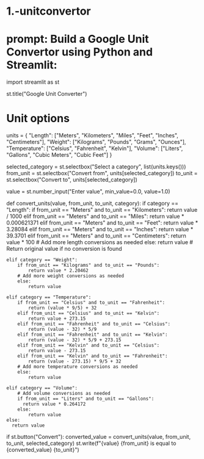 # 1.-unitconvertor
# prompt: Build a Google Unit Convertor using Python and Streamlit:

import streamlit as st

st.title("Google Unit Converter")

# Unit options
units = {
    "Length": ["Meters", "Kilometers", "Miles", "Feet", "Inches", "Centimeters"],
    "Weight": ["Kilograms", "Pounds", "Grams", "Ounces"],
    "Temperature": ["Celsius", "Fahrenheit", "Kelvin"],
    "Volume": ["Liters", "Gallons", "Cubic Meters", "Cubic Feet"]
}

selected_category = st.selectbox("Select a category", list(units.keys()))
from_unit = st.selectbox("Convert from", units[selected_category])
to_unit = st.selectbox("Convert to", units[selected_category])

value = st.number_input("Enter value", min_value=0.0, value=1.0)

def convert_units(value, from_unit, to_unit, category):
    if category == "Length":
        if from_unit == "Meters" and to_unit == "Kilometers":
            return value / 1000
        elif from_unit == "Meters" and to_unit == "Miles":
            return value * 0.000621371
        elif from_unit == "Meters" and to_unit == "Feet":
            return value * 3.28084
        elif from_unit == "Meters" and to_unit == "Inches":
            return value * 39.3701
        elif from_unit == "Meters" and to_unit == "Centimeters":
            return value * 100
        # Add more length conversions as needed
        else:
            return value  # Return original value if no conversion is found

    elif category == "Weight":
        if from_unit == "Kilograms" and to_unit == "Pounds":
            return value * 2.20462
        # Add more weight conversions as needed
        else:
            return value

    elif category == "Temperature":
        if from_unit == "Celsius" and to_unit == "Fahrenheit":
            return (value * 9/5) + 32
        elif from_unit == "Celsius" and to_unit == "Kelvin":
            return value + 273.15
        elif from_unit == "Fahrenheit" and to_unit == "Celsius":
            return (value - 32) * 5/9
        elif from_unit == "Fahrenheit" and to_unit == "Kelvin":
            return (value - 32) * 5/9 + 273.15
        elif from_unit == "Kelvin" and to_unit == "Celsius":
            return value - 273.15
        elif from_unit == "Kelvin" and to_unit == "Fahrenheit":
            return (value - 273.15) * 9/5 + 32
        # Add more temperature conversions as needed
        else:
            return value

    elif category == "Volume":
        # Add volume conversions as needed
        if from_unit == "Liters" and to_unit == "Gallons":
          return value * 0.264172
        else:
            return value
    else:
      return value

if st.button("Convert"):
    converted_value = convert_units(value, from_unit, to_unit, selected_category)
    st.write(f"{value} {from_unit} is equal to {converted_value} {to_unit}")
